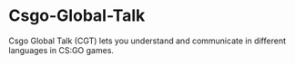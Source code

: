 # Csgo-Global-Talk
Csgo Global Talk (CGT) lets you understand and communicate in different languages in CS:GO games.
